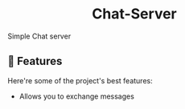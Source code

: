 <h1 align="center" id="title">Chat-Server</h1>

<p id="description">Simple Chat server</p>



<h2>🧐 Features</h2>

Here're some of the project's best features:

*   Allows you to exchange messages